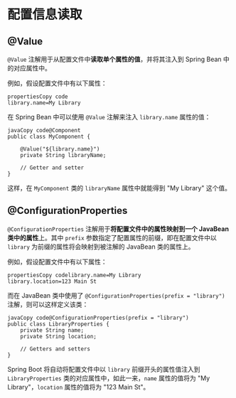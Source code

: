







# 配置信息读取

## @Value

`@Value` 注解用于从配置文件中**读取单个属性的值**，并将其注入到 Spring Bean 中的对应属性中。

例如，假设配置文件中有以下属性：

```
propertiesCopy code
library.name=My Library
```

在 Spring Bean 中可以使用 `@Value` 注解来注入 `library.name` 属性的值：

```
javaCopy code@Component
public class MyComponent {

    @Value("${library.name}")
    private String libraryName;

    // Getter and setter
}
```

这样，在 `MyComponent` 类的 `libraryName` 属性中就能得到 "My Library" 这个值。



## @ConfigurationProperties

`@ConfigurationProperties` 注解用于**将配置文件中的属性映射到一个 JavaBean 类中的属性**上。其中 `prefix` 参数指定了配置属性的前缀，即在配置文件中以 `library` 为前缀的属性将会映射到被注解的 JavaBean 类的属性上。

例如，假设配置文件中有以下属性：

```
propertiesCopy codelibrary.name=My Library
library.location=123 Main St
```

而在 JavaBean 类中使用了 `@ConfigurationProperties(prefix = "library")` 注解，则可以这样定义该类：

```
javaCopy code@ConfigurationProperties(prefix = "library")
public class LibraryProperties {
    private String name;
    private String location;

    // Getters and setters
}
```

Spring Boot 将自动将配置文件中以 `library` 前缀开头的属性值注入到 `LibraryProperties` 类的对应属性中，如此一来，`name` 属性的值将为 "My Library"，`location` 属性的值将为 "123 Main St"。
